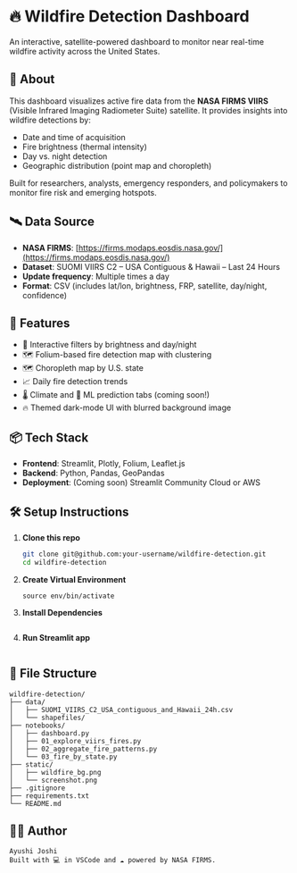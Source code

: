 # 🔥 Wildfire Detection Dashboard

An interactive, satellite-powered dashboard to monitor near real-time wildfire activity across the United States.

## 📍 About

This dashboard visualizes active fire data from the **NASA FIRMS VIIRS** (Visible Infrared Imaging Radiometer Suite) satellite. It provides insights into wildfire detections by:
- Date and time of acquisition
- Fire brightness (thermal intensity)
- Day vs. night detection
- Geographic distribution (point map and choropleth)

Built for researchers, analysts, emergency responders, and policymakers to monitor fire risk and emerging hotspots.

## 🛰️ Data Source

- **NASA FIRMS**: [https://firms.modaps.eosdis.nasa.gov/](https://firms.modaps.eosdis.nasa.gov/)
- **Dataset**: SUOMI VIIRS C2 – USA Contiguous & Hawaii – Last 24 Hours
- **Update frequency**: Multiple times a day
- **Format**: CSV (includes lat/lon, brightness, FRP, satellite, day/night, confidence)

## 🚀 Features

- 🔧 Interactive filters by brightness and day/night
- 🗺️ Folium-based fire detection map with clustering
- 🗺️ Choropleth map by U.S. state
- 📈 Daily fire detection trends
- 🌡️ Climate and 🔮 ML prediction tabs (coming soon!)
- 🔥 Themed dark-mode UI with blurred background image

## 📦 Tech Stack

- **Frontend**: Streamlit, Plotly, Folium, Leaflet.js
- **Backend**: Python, Pandas, GeoPandas
- **Deployment**: (Coming soon) Streamlit Community Cloud or AWS

## 🛠️ Setup Instructions

1. **Clone this repo**

   ```bash
   git clone git@github.com:your-username/wildfire-detection.git
   cd wildfire-detection

2. **Create Virtual Environment**

    ```python3 -m venv env
    source env/bin/activate

3. **Install Dependencies**

    ```pip install -r requirements.txt

4. **Run Streamlit app**

    ```streamlit run notebooks/dashboard.py

## 📁 File Structure

    wildfire-detection/
    ├── data/
    │   ├── SUOMI_VIIRS_C2_USA_contiguous_and_Hawaii_24h.csv
    │   └── shapefiles/
    ├── notebooks/
    │   ├── dashboard.py
    │   ├── 01_explore_viirs_fires.py
    │   ├── 02_aggregate_fire_patterns.py
    │   └── 03_fire_by_state.py
    ├── static/
    │   ├── wildfire_bg.png
    │   └── screenshot.png
    ├── .gitignore
    ├── requirements.txt
    └── README.md

## 🙋‍♀️ Author

    Ayushi Joshi
    Built with 💻 in VSCode and ☁️ powered by NASA FIRMS.


